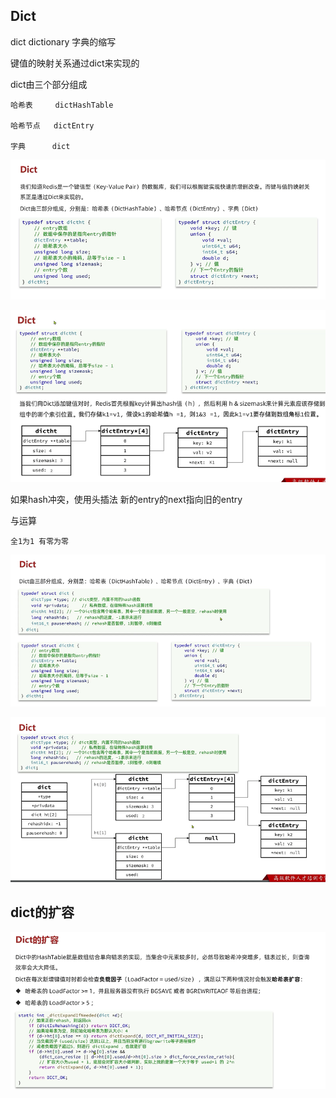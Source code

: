Dict
---

dict  dictionary 字典的缩写

键值的映射关系通过dict来实现的

dict由三个部分组成

    哈希表     dictHashTable

    哈希节点   dictEntry 

    字典      dict

![img_70.png](img_70.png)


![img_71.png](img_71.png)

如果hash冲突，使用头插法 新的entry的next指向旧的entry 

与运算 
    
    全1为1 有零为零

![img_72.png](img_72.png)

![img_73.png](img_73.png)


dict的扩容
---

![img_74.png](img_74.png)